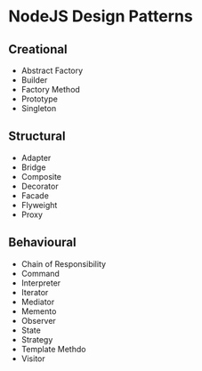 # NodeJS Design Patterns

## Creational

* Abstract Factory
* Builder
* Factory Method
* Prototype
* Singleton

## Structural

* Adapter
* Bridge
* Composite
* Decorator
* Facade
* Flyweight
* Proxy

## Behavioural

* Chain of Responsibility
* Command
* Interpreter
* Iterator
* Mediator
* Memento
* Observer
* State
* Strategy
* Template Methdo
* Visitor